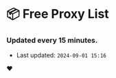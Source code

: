 # :package: Free Proxy List
### Updated every 15 minutes.

- Last updated: `2024-09-01 15:16`

:heart:
